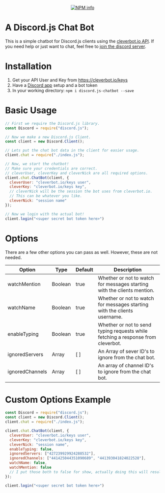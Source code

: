 <div align="center">
  <p>
    <a href="https://nodei.co/npm/discord.js-chatbot
/"><img src="https://nodei.co/npm/discord.js-chatbot.png?downloads=true&stars=true" alt="NPM info" /></a>
  </p>
</div>

# A Discord.js Chat Bot  
This is a simple chatbot for Discord.js clients using the [cleverbot.io API](https://cleverbot.io/). If you need help or just want to chat, feel free to [join the discord server](https://discordapp.com/invite/FKYrX4X).    

# Installation  
1. Get your API User and Key from https://cleverbot.io/keys
2. Have a [Discord app](https://discordapp.com/developers/applications/) setup and a bot token
2. In your working directory: `npm i discord.js-chatbot --save`

# Basic Usage
```js
// First we require the Discord.js library.
const Discord = require("discord.js");

// Now we make a new Discord.js Client.
const client = new Discord.Client();

// Lets put the chat bot data in the client for easier usage.
client.chat = require("./index.js");

// Now, we start the chatbot!
// Make sure your credentials are correct.
// cleverUser, cleverKey and cleverNick are all required options.
client.chat.ChatBot(client, {
  cleverUser: "cleverbot.io/keys user",
  cleverKey: "cleverbot.io/keys key",
  // cleverNick will be the session the bot uses from cleverbot.io.
  // This can be whatever you like.
  cleverNick: "session name"
});

// Now we login with the actual bot!
client.login("<super secret bot token here>")

```

# Options
There are a few other options you can pass as well. However, these are not needed.  

| Option | Type | Default | Description |  
| --- | --- | --- | --- |
| watchMention | Boolean | true | Whether or not to watch for messages starting with the clients mention. |
| watchName | Boolean | true | Whether or not to watch for messages starting with the clients username. |
| enableTyping | Boolean | true | Whether or not to send typing requests while fetching a response from cleverbot. |
| ignoredServers | Array | [ ] | An Array of sever ID's to ignore from the chat bot. |
| ignoredChannels | Array | [ ] | An array of channel ID's to ignore from the chat bot. |


# Custom Options Example
```js
const Discord = require("discord.js");
const client = new Discord.Client();
client.chat = require("./index.js");

client.chat.ChatBot(client, {
  cleverUser: "cleverbot.io/keys user",
  cleverKey: "cleverbot.io/keys key",
  cleverNick: "session name",
  enableTyping: false,
  ignoredServers: ["427239929924288532"],
  ignoredChannels: ["441425044351090689", "441393041824022528"],
  watchName: false,
  watchMention: false
  // I put those both to false for show, actually doing this will result in an error.
});

client.login("<super secret bot token here>")
```
